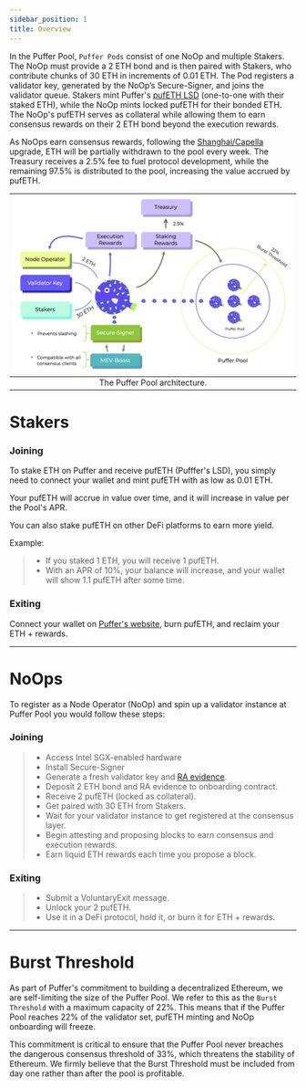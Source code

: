 ```yaml
---
sidebar_position: 1
title: Overview
---
```


In the Puffer Pool, `Puffer Pods` consist of one NoOp and multiple Stakers. The NoOp must provide a 2 ETH bond and is then paired with Stakers, who contribute chunks of 30 ETH in increments of 0.01 ETH. The Pod registers a validator key, generated by the NoOp’s Secure-Signer, and joins the validator queue. Stakers mint Puffer's [pufETH LSD](arch/pufeth.md) (one-to-one with their staked ETH), while the NoOp mints
locked pufETH for their bonded ETH. The NoOp's pufETH serves as collateral while allowing them to earn consensus rewards on their 2 ETH bond beyond the execution rewards. 

As NoOps earn consensus rewards, following the [Shanghai/Capella](https://notes.ethereum.org/@launchpad/withdrawals-faq) upgrade, ETH will be partially withdrawn to the pool every week. The Treasury receives a 2.5% fee to fuel protocol development, while the remaining 97.5% is distributed to the pool, increasing the value accrued by pufETH.

|![pufferarch](img/arch.png)|
|:--:|
|The Puffer Pool architecture.|

# Stakers
### Joining

To stake ETH on Puffer and receive pufETH (Pufffer's LSD), you simply need to connect your wallet and mint pufETH with as low as 0.01 ETH.

Your pufETH will accrue in value over time, and it will increase in value per the Pool's APR.

You can also stake pufETH on other DeFi platforms to earn more yield.

Example:
> - If you staked 1 ETH, you will receive 1 pufETH.
> - With an APR of 10%, your balance will increase, and your wallet will show 1.1 pufETH after some time.

### Exiting
Connect your wallet on [Puffer's website](https://www.puffer.fi/), burn pufETH, and reclaim your ETH + rewards.

--- 
# NoOps
To register as a Node Operator (NoOp) and spin up a validator instance at Puffer Pool you would follow these steps:

### Joining
> - Access Intel SGX-enabled hardware
> - Install Secure-Signer
> - Generate a fresh validator key and [RA evidence](tech/rave.md).
> - Deposit 2 ETH bond and RA evidence to onboarding contract.
> - Receive 2 pufETH (locked as collateral).
> - Get paired with 30 ETH from Stakers.
> - Wait for your validator instance to get registered at the consensus layer.
> - Begin attesting and proposing blocks to earn consensus and execution rewards.
> - Earn liquid ETH rewards each time you propose a block.

### Exiting
> - Submit a VoluntaryExit message.
> - Unlock your 2 pufETH. 
> - Use it in a DeFi protocol, hold it, or burn it for ETH + rewards.

---


# Burst Threshold
As part of Puffer's commitment to building a decentralized Ethereum, we are self-limiting the size of the Puffer Pool. We refer to this as the `Burst Threshold` with a maximum capacity of 22%. This means that if the Puffer Pool reaches 22% of the validator set, pufETH minting and NoOp onboarding will freeze. 

This commitment is critical to ensure that the Puffer Pool never breaches the dangerous consensus threshold of 33%, which threatens the stability of Ethereum. We firmly believe that the Burst Threshold must be included from day one rather than after the pool is profitable.
